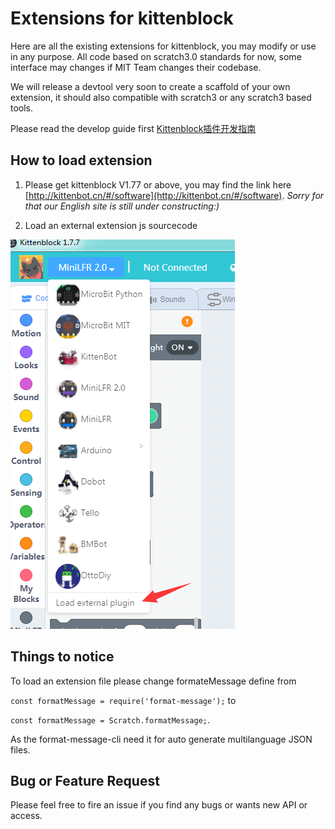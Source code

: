 # Extensions for kittenblock

Here are all the existing extensions for kittenblock, you may modify or use in any purpose. All code based on scratch3.0 standards for now, some interface may changes if MIT Team changes their codebase.

We will release a devtool very soon to create a scaffold of your own extension, it should also compatible with scratch3 or any scratch3 based tools.

Please read the develop guide first [Kittenblock插件开发指南](http://learn.kittenbot.cn/zh_CN/latest/kittenblock/%E6%8F%92%E4%BB%B6%E5%BC%80%E5%8F%91%E6%8C%87%E5%8D%97.html)

## How to load extension

1. Please get kittenblock V1.77 or above, you may find the link here [http://kittenbot.cn/#/software](http://kittenbot.cn/#/software). *Sorry for that our English site is still under constructing:)*

2. Load an external extension js sourcecode 

![](./docs/images/extload.png)

## Things to notice

To load an extension file please change formateMessage define from

`const formatMessage = require('format-message');` to

`const formatMessage = Scratch.formatMessage;`.

As the format-message-cli need it for auto generate multilanguage JSON files.

## Bug or Feature Request

Please feel free to fire an issue if you find any bugs or wants new API or access.

